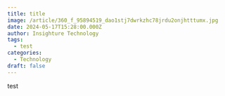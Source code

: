 ```yaml
---
title: title
image: /article/360_f_95894519_dao1stj7dwrkzhc78jrdu2onjhtttumx.jpg
date: 2024-05-17T15:28:00.000Z
author: Insighture Technology
tags:
  - test
categories:
  - Technology
draft: false
---
```

test
